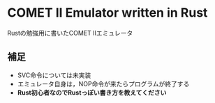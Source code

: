# COMET II Emulator written in Rust

Rustの勉強用に書いたCOMET IIエミュレータ

## 補足

* SVC命令については未実装
* エミュレータ自身は，NOP命令が来たらプログラムが終了する
* **Rust初心者なのでRustっぽい書き方を教えてください**

